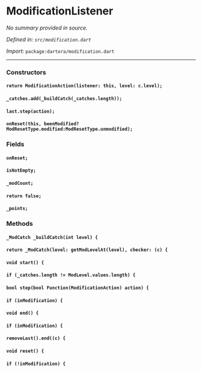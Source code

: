 # ModificationListener

_No summary provided in source._

_Defined in: `src/modification.dart`_

_Import_: `package:dartora/modification.dart`

---

### Constructors

#### `return ModificationAction(listener: this, level: c.level);`



#### `_catches.add(_buildCatch(_catches.length));`



#### `last.step(action);`



#### `onReset(this, beenModified?ModResetType.modified:ModResetType.unmodified);`



### Fields

#### `onReset;`



#### `isNotEmpty;`



#### `_modCount;`



#### `return false;`



#### `_points;`





### Methods

#### `_ModCatch _buildCatch(int level) {`



#### `return _ModCatch(level: getModLevelAt(level), checker: (c) {`



#### `void start() {`



#### `if (_catches.length != ModLevel.values.length) {`



#### `bool step(bool Function(ModificationAction) action) {`



#### `if (inModification) {`



#### `void end() {`



#### `if (inModification) {`



#### `removeLast().end((c) {`



#### `void reset() {`



#### `if (!inModification) {`


